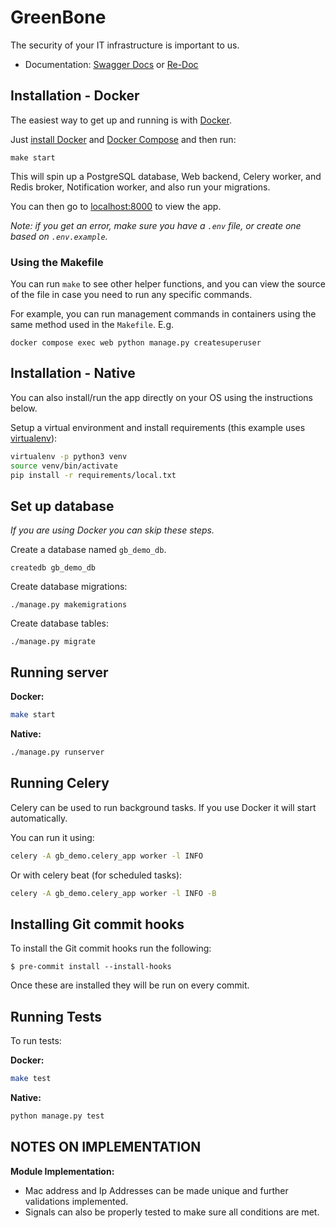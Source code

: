 # GreenBone

The security of your IT infrastructure is important to us.

- Documentation: [Swagger Docs](http://127.0.0.1:8000/docs/) or [Re-Doc](http://127.0.0.1:8000/redoc/)


## Installation - Docker

The easiest way to get up and running is with [Docker](https://www.docker.com/).

Just [install Docker](https://www.docker.com/get-started) and
[Docker Compose](https://docs.docker.com/compose/install/)
and then run:

```
make start
```

This will spin up a PostgreSQL database, Web backend, Celery worker, and Redis broker, Notification worker, and also run your migrations.

You can then go to [localhost:8000](http://localhost:8000/) to view the app.

*Note: if you get an error, make sure you have a `.env` file, or create one based on `.env.example`.*

### Using the Makefile

You can run `make` to see other helper functions, and you can view the source
of the file in case you need to run any specific commands.

For example, you can run management commands in containers using the same method 
used in the `Makefile`. E.g.

```
docker compose exec web python manage.py createsuperuser
```

## Installation - Native

You can also install/run the app directly on your OS using the instructions below.

Setup a virtual environment and install requirements
(this example uses [virtualenv](https://virtualenv.pypa.io/en/latest/user_guide.html)):

```bash
virtualenv -p python3 venv
source venv/bin/activate
pip install -r requirements/local.txt
```

## Set up database

*If you are using Docker you can skip these steps.*

Create a database named `gb_demo_db`.

```
createdb gb_demo_db
```

Create database migrations:

```
./manage.py makemigrations
```

Create database tables:

```
./manage.py migrate
```

## Running server

**Docker:**

```bash
make start
```

**Native:**

```bash
./manage.py runserver
```

## Running Celery

Celery can be used to run background tasks.
If you use Docker it will start automatically.

You can run it using:

```bash
celery -A gb_demo.celery_app worker -l INFO
```

Or with celery beat (for scheduled tasks):

```bash
celery -A gb_demo.celery_app worker -l INFO -B
```

## Installing Git commit hooks

To install the Git commit hooks run the following:

```shell
$ pre-commit install --install-hooks
```

Once these are installed they will be run on every commit.

## Running Tests

To run tests:

**Docker:**

```bash
make test
```

**Native:**
```bash
python manage.py test
```

## NOTES ON IMPLEMENTATION
**Module Implementation:**
- Mac address and Ip Addresses can be made unique and further validations implemented.
- Signals can also be properly tested to make sure all conditions are met.
